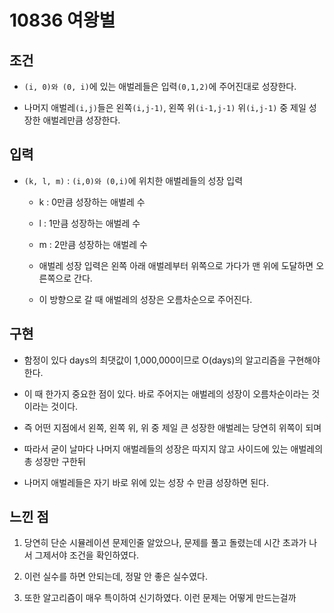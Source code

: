 # 10836 여왕벌 

## 조건

* `(i, 0)와 (0, i)`에 있는 애벌레들은 입력`(0,1,2)`에 주어진대로 성장한다.

* 나머지 애벌레`(i,j)`들은 왼쪽`(i,j-1)`, 왼쪽 위`(i-1,j-1)` 위`(i,j-1)` 중 제일 성장한 애벌레만큼 성장한다.

## 입력

* `(k, l, m)` : `(i,0)와 (0,i)`에 위치한 애벌레들의 성장 입력

    * k : 0만큼 성장하는 애벌레 수
    
    * l : 1만큼 성장하는 애벌레 수
  
    * m : 2만큼 성장하는 애벌레 수
  
    * 애벌레 성장 입력은 왼쪽 아래 애벌레부터 위쪽으로 가다가 맨 위에 도달하면 오른쪽으로 간다.
  
    * 이 방향으로 갈 때 애벌레의 성장은 오름차순으로 주어진다.
  
## 구현

* 함정이 있다 days의 최댓값이 1,000,000이므로 O(days)의 알고리즘을 구현해야 한다.

* 이 때 한가지 중요한 점이 있다. 바로 주어지는 애벌레의 성장이 오름차순이라는 것이라는 것이다.

* 즉 어떤 지점에서 왼쪽, 왼쪽 위, 위 중 제일 큰 성장한 애벌레는 당연히 위쪽이 되며

* 따라서 굳이 날마다 나머지 애벌레들의 성장은 따지지 않고 사이드에 있는 애벌레의 총 성장만 구한뒤

* 나머지 애벌레들은 자기 바로 위에 있는 성장 수 만큼 성장하면 된다.

## 느낀 점

1. 당연히 단순 시뮬레이션 문제인줄 알았으나, 문제를 풀고 돌렸는데 시간 초과가 나서 그제서야 조건을 확인하였다.

2. 이런 실수를 하면 안되는데, 정말 안 좋은 실수였다.

3. 또한 알고리즘이 매우 특이하여 신기하였다. 이런 문제는 어떻게 만드는걸까